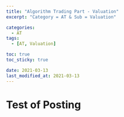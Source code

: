 ```yaml
---
title: "Algorithm Trading Part - Valuation"
excerpt: "Category = AT & Sub = Valuation"

categories:
  - AT
tags:
  - [AT, Valuation]

toc: true
toc_sticky: true

date: 2021-03-13
last_modified_at: 2021-03-13
---
```


# Test of Posting

